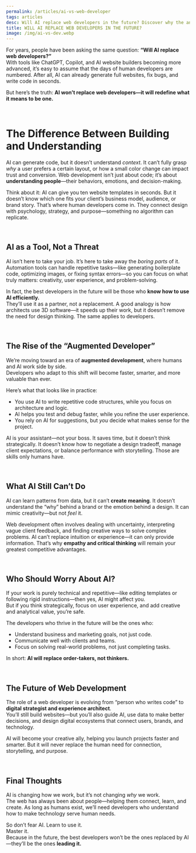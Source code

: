```yaml
---
permalink: /articles/ai-vs-web-developer
tags: articles
desc: Will AI replace web developers in the future? Discover why the answer is no—and how developers can use AI to become even more powerful.
title: WILL AI REPLACE WEB DEVELOPERS IN THE FUTURE?
image: /img/ai-vs-dev.webp
---
```


For years, people have been asking the same question: **“Will AI replace web developers?”**  
With tools like ChatGPT, Copilot, and AI website builders becoming more advanced, it’s easy to assume that the days of human developers are numbered. After all, AI can already generate full websites, fix bugs, and write code in seconds.  

But here’s the truth: **AI won’t replace web developers—it will redefine what it means to be one.**

<br>

# The Difference Between Building and Understanding

AI can generate code, but it doesn’t understand *context*. It can’t fully grasp *why* a user prefers a certain layout, or how a small color change can impact trust and conversion. Web development isn’t just about code; it’s about **understanding people**—their behaviors, emotions, and decision-making.

Think about it: AI can give you ten website templates in seconds. But it doesn’t know which one fits your client’s business model, audience, or brand story. That’s where human developers come in. They connect design with psychology, strategy, and purpose—something no algorithm can replicate.

<br>

## AI as a Tool, Not a Threat

AI isn’t here to take your job. It’s here to take away the *boring parts* of it.  
Automation tools can handle repetitive tasks—like generating boilerplate code, optimizing images, or fixing syntax errors—so you can focus on what truly matters: creativity, user experience, and problem-solving.

In fact, the best developers in the future will be those who **know how to use AI efficiently.**  
They’ll use it as a partner, not a replacement. A good analogy is how architects use 3D software—it speeds up their work, but it doesn’t remove the need for design thinking. The same applies to developers.

<br>

## The Rise of the “Augmented Developer”

We’re moving toward an era of **augmented development**, where humans and AI work side by side.  
Developers who adapt to this shift will become faster, smarter, and more valuable than ever.

Here’s what that looks like in practice:
- You use AI to write repetitive code structures, while you focus on architecture and logic.
- AI helps you test and debug faster, while you refine the user experience.
- You rely on AI for suggestions, but *you* decide what makes sense for the project.

AI is your assistant—not your boss. It saves time, but it doesn’t think strategically. It doesn’t know how to negotiate a design tradeoff, manage client expectations, or balance performance with storytelling. Those are skills only humans have.

<br>

## What AI Still Can’t Do

AI can learn patterns from data, but it can’t **create meaning**. It doesn’t understand the “why” behind a brand or the emotion behind a design. It can mimic creativity—but not *feel* it.

Web development often involves dealing with uncertainty, interpreting vague client feedback, and finding creative ways to solve complex problems. AI can’t replace intuition or experience—it can only provide information. That’s why **empathy and critical thinking** will remain your greatest competitive advantages.

<br>

## Who Should Worry About AI?

If your work is purely technical and repetitive—like editing templates or following rigid instructions—then yes, AI might affect you.  
But if you think strategically, focus on user experience, and add creative and analytical value, you’re safe.  

The developers who thrive in the future will be the ones who:
- Understand business and marketing goals, not just code.
- Communicate well with clients and teams.
- Focus on solving real-world problems, not just completing tasks.

In short: **AI will replace order-takers, not thinkers.**

<br>

## The Future of Web Development

The role of a web developer is evolving from “person who writes code” to **digital strategist and experience architect**.  
You’ll still build websites—but you’ll also guide AI, use data to make better decisions, and design digital ecosystems that connect users, brands, and technology.

AI will become your creative ally, helping you launch projects faster and smarter. But it will never replace the human need for connection, storytelling, and purpose.

<br>

## Final Thoughts

AI is changing how we work, but it’s not changing *why* we work.  
The web has always been about people—helping them connect, learn, and create. As long as humans exist, we’ll need developers who understand how to make technology serve human needs.

So don’t fear AI. Learn to use it.  
Master it.  
Because in the future, the best developers won’t be the ones replaced by AI—they’ll be the ones **leading it.**
